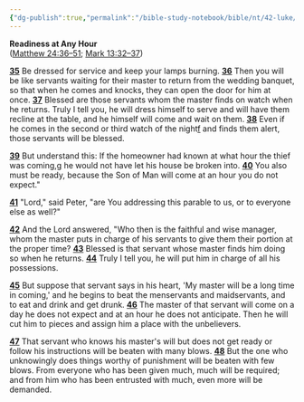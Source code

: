 ```yaml
---
{"dg-publish":true,"permalink":"/bible-study-notebook/bible/nt/42-luke/luke-12-35-48/","tags":["NT/42_Luke-12v35-48"],"created":"2025-06-03T21:28:13.705-04:00","updated":"2025-06-04T01:44:02.062-04:00"}
---
```


**Readiness at Any Hour**<br/>
([Matthew 24:36–51](https://biblehub.com/bsb/matthew/24.htm#36); [Mark 13:32–37](https://biblehub.com/bsb/mark/13.htm#32))

[**35**](https://biblehub.com/luke/12-35.htm) Be dressed for service and keep your lamps burning. [**36**](https://biblehub.com/luke/12-36.htm) Then you will be like servants waiting for their master to return from the wedding banquet, so that when he comes and knocks, they can open the door for him at once. [**37**](https://biblehub.com/luke/12-37.htm) Blessed are those servants whom the master finds on watch when he returns. Truly I tell you, he will dress himself to serve and will have them recline at the table, and he himself will come and wait on them. [**38**](https://biblehub.com/luke/12-38.htm) Even if he comes in the second or third watch of the night[f](https://biblehub.com/bsb/luke/12.htm#fn) and finds them alert, those servants will be blessed.

[**39**](https://biblehub.com/luke/12-39.htm) But understand this: If the homeowner had known at what hour the thief was coming,[g](https://biblehub.com/bsb/luke/12.htm#fn) he would not have let his house be broken into. [**40**](https://biblehub.com/luke/12-40.htm) You also must be ready, because the Son of Man will come at an hour you do not expect."

[**41**](https://biblehub.com/luke/12-41.htm) "Lord," said Peter, "are You addressing this parable to us, or to everyone else as well?"

[**42**](https://biblehub.com/luke/12-42.htm) And the Lord answered, "Who then is the faithful and wise manager, whom the master puts in charge of his servants to give them their portion at the proper time? [**43**](https://biblehub.com/luke/12-43.htm) Blessed is that servant whose master finds him doing so when he returns. [**44**](https://biblehub.com/luke/12-44.htm) Truly I tell you, he will put him in charge of all his possessions.

[**45**](https://biblehub.com/luke/12-45.htm) But suppose that servant says in his heart, 'My master will be a long time in coming,' and he begins to beat the menservants and maidservants, and to eat and drink and get drunk. [**46**](https://biblehub.com/luke/12-46.htm) The master of that servant will come on a day he does not expect and at an hour he does not anticipate. Then he will cut him to pieces and assign him a place with the unbelievers.

[**47**](https://biblehub.com/luke/12-47.htm) That servant who knows his master's will but does not get ready or follow his instructions will be beaten with many blows. [**48**](https://biblehub.com/luke/12-48.htm) But the one who unknowingly does things worthy of punishment will be beaten with few blows. From everyone who has been given much, much will be required; and from him who has been entrusted with much, even more will be demanded.
